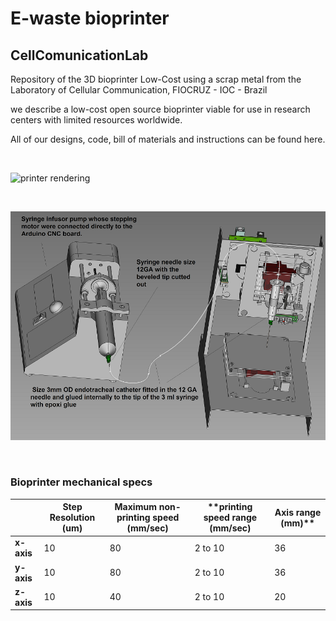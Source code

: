 # E-waste bioprinter 
## CellComunicationLab


Repository of the 3D bioprinter Low-Cost using a scrap metal from the Laboratory of Cellular Communication, FIOCRUZ - IOC - Brazil

we describe a low-cost open source bioprinter viable for use in research centers with limited resources worldwide. 

All of our designs, code, bill of materials and instructions can be found here.

<br>

![printer rendering](media/printer_rendering.gif)


<br>

![assembled bioprinter](media/assembly/legend/13%20-%20Complete%20view.png)

<br>

### Bioprinter mechanical specs

||**Step Resolution (um)**|**Maximum non-printing speed (mm/sec)**|**printing speed range (mm/sec)|Axis range (mm)**|
|--|--|--|--|--|
|**x-axis**|10|80|2 to 10|36|
|**y-axis**|10|80|2 to 10|36|
|**z-axis**|10|40|2 to 10|20|
